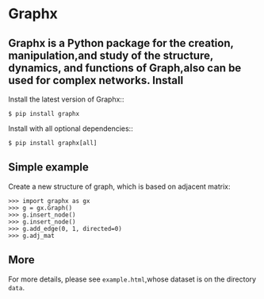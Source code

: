 # Graphx
Graphx is a Python package for the creation, manipulation,and study of the structure, dynamics, and functions of Graph,also can be used for complex networks.
Install
----

Install the latest version of Graphx::

    $ pip install graphx

Install with all optional dependencies::

    $ pip install graphx[all]
Simple example
--------------

Create a new structure of graph, which is based on adjacent matrix:

    >>> import graphx as gx
    >>> g = gx.Graph()
    >>> g.insert_node()
    >>> g.insert_node()
    >>> g.add_edge(0, 1, directed=0)
    >>> g.adj_mat
    
More
-------

For more details, please see `example.html`,whose dataset is on the directory `data`.